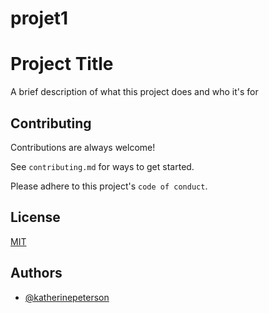 # projet1


# Project Title

A brief description of what this project does and who it's for


## Contributing

Contributions are always welcome!

See `contributing.md` for ways to get started.

Please adhere to this project's `code of conduct`.


## License

[MIT](https://choosealicense.com/licenses/mit/)


## Authors

- [@katherinepeterson](https://www.github.com/octokatherine)

